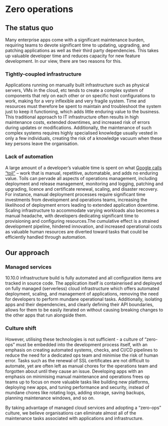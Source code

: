 # Zero operations

## The status quo

Many enterprise apps come with a significant maintenance burden, requiring teams to devote significant time to updating, upgrading, and patching applications as well as their third party dependencies. This takes up valuable developer time and reduces capacity for new feature development. In our view, there are two reasons for this.

### Tightly-coupled infrastructure

Applications running on manually built infrastructure such as physical servers, VMs in the cloud, etc tends to create a complex system of components that rely on each other or on specific host configurations to work, making for a very inflexible and very fragile system. Time and resources must therefore be spent to maintain and troubleshoot the system just to keep it functioning, which adds little enduring value to the business. This traditional approach to IT infrastructure often results in high maintenance costs, extended downtimes, and increased risk of errors during updates or modifications. Additionally, the maintenance of such complex systems requires highly specialised knowledge usually vested in only a few individuals, creating the risk of a knowledge vacuum when these key persons leave the organisation.

### Lack of automation

A large amount of a developer’s valuable time is spent on what [Google calls “toil”](https://sre.google/sre-book/eliminating-toil/) – work that is manual, repetitive, automatable, and adds no enduring value. Toils can pervade all aspects of operations management, including deployment and release management, monitoring and logging, patching and upgrading, licence and certificate renewal, scaling, and disaster recovery. For instance, manual deployment processes require significant time investments from development and operations teams, increasing the likelihood of deployment errors leading to extended application downtime. Scaling infrastructure to accommodate varying workloads also becomes a manual headache, with developers dedicating significant time to provisioning and configuring resources.The cumulative effect is a strained development pipeline, hindered innovation, and increased operational costs as valuable human resources are diverted toward tasks that could be efficiently handled through automation.

## Our approach

### Managed services

10.10.0 infrastructure build is fully automated and all configuration items are tracked in source code. The application itself is containerised and deployed on fully managed (serverless) cloud infrastructure which offers automated deployment, scaling, and management of applications, removing the need for developers to perform mundane operational tasks. Additionally, isolating apps and their dependencies, and clearly defining their API boundaries, allows for them to be easily iterated on without causing breaking changes to the other apps that run alongside them.

### Culture shift

However, utilising these technologies is not sufficient - a culture of “zero-ops” must be embedded into the development process itself, with an emphasis on creating automated systems, checks, and CI/CD pipelines to reduce the need for a dedicated ops team and minimise the risk of human error. Tasks such as the renewal of SSL certificates are not difficult to automate, yet are often left as manual chores for the operations team and forgotten about until they cause an issue. Developing apps with an emphasis on minimising manual maintenance and operations frees op teams up to focus on more valuable tasks like building new platforms, deploying new apps, and tuning performance and security, instead of mundane chores like rotating logs, adding storage, saving backups, planning maintenance windows, and so on.

By taking advantage of managed cloud services and adopting a “zero-ops” culture, we believe organisations can eliminate almost all of the maintenance tasks associated with applications and infrastructure.
